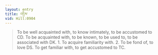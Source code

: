```yaml
---
layout: entry
title: འདྲིས་
vid: Hill:0904
---
```

> To be well acquainted with, to know intimately, to be accustomed to CD. To be acquainted with, to be known, to be used to, to be associated with DK. 1. To acquire familiarity with. 2. To be fond of, to love DS. To get familiar with, to get accustomed to TC.
